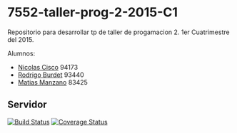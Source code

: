 # 7552-taller-prog-2-2015-C1
Repositorio para desarrollar tp de taller de progamacion 2. 1er Cuatrimestre del 2015.

Alumnos:
* [Nicolas Cisco](https://github.com/NickCis/) 94173
* [Rodrigo Burdet](https://github.com/rburdet) 93440
* [Matias Manzano](https://github.com/MatSebMan) 83425


## Servidor
[![Build Status](https://travis-ci.org/NickCis/7552-taller-prog-2-2015-C1.svg?branch=master)](https://travis-ci.org/NickCis/7552-taller-prog-2-2015-C1)
[![Coverage Status](https://coveralls.io/repos/NickCis/7552-taller-prog-2-2015-C1/badge.svg?branch=master)](https://coveralls.io/r/NickCis/7552-taller-prog-2-2015-C1?branch=master)
